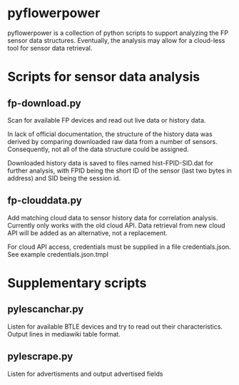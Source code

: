 # pyflowerpower
pyflowerpower is a collection of python scripts to support analyzing the FP sensor data structures.
Eventually, the analysis may allow for a cloud-less tool for sensor data retrieval.


# Scripts for sensor data analysis

## fp-download.py
Scan for available FP devices and read out live data or history data.

In lack of official documentation, the structure of the history data was derived by comparing
downloaded raw data from a number of sensors. Consequently, not all of the data structure could be assigned.

Downloaded history data is saved to files named hist-FPID-SID.dat for further analysis, with
FPID being the short ID of the sensor (last two bytes in address) and
SID being the session id.

## fp-clouddata.py
Add matching cloud data to sensor history data for correlation analysis.
Currently only works with the old cloud API.  Data retrieval from new
cloud API will be added as an alternative, not a replacement.

For cloud API access, credentials must be supplied in a file credentials.json.
See example credentials.json.tmpl


# Supplementary scripts

## pylescanchar.py
Listen for available BTLE devices and try to read out their characteristics. Output lines in mediawiki table format.

## pylescrape.py
Listen for advertisments and output advertised fields
